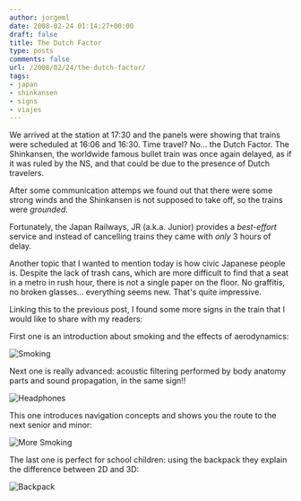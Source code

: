 ```yaml
---
author: jorgeml
date: 2008-02-24 01:14:27+00:00
draft: false
title: The Dutch Factor
type: posts
comments: false
url: /2008/02/24/the-dutch-factor/
tags:
- japan
- shinkansen
- signs
- viajes
---
```


We arrived at the station at 17:30 and the panels were showing that trains were scheduled at 16:06 and 16:30. Time travel? No... the Dutch Factor. The Shinkansen, the worldwide famous bullet train was once again delayed, as if it was ruled by the NS, and that could be due to the presence of Dutch travelers.

After some communication attemps we found out that there were some strong winds and the Shinkansen is not supposed to take off, so the trains were _grounded_.

Fortunately, the Japan Railways, JR (a.k.a. Junior) provides a _best-effort_ service and instead of cancelling trains they came with _only_ 3 hours of delay.

Another topic that I wanted to mention today is how civic Japanese people is. Despite the lack of trash cans, which are more difficult to find that a seat in a metro in rush hour, there is not a single paper on the floor. No graffitis, no broken glasses... everything seems new. That's quite impressive.

Linking this to the previous post, I found some more signs in the train that I would like to share with my readers:

First one is an introduction about smoking and the effects of aerodynamics:

![Smoking](IMG_0398.jpg)

Next one is really advanced: acoustic filtering performed by body anatomy parts and sound propagation, in the same sign!!

![Headphones](IMG_0399.jpg)

This one introduces navigation concepts and shows you the route to the next senior and minor:

![More Smoking](IMG_0433.jpg)

The last one is perfect for school children: using the backpack they explain the difference between 2D and 3D:

![Backpack](IMG_0434.jpg)
